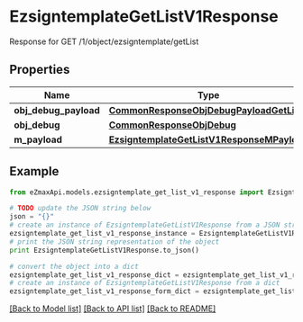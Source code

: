 # EzsigntemplateGetListV1Response

Response for GET /1/object/ezsigntemplate/getList

## Properties
Name | Type | Description | Notes
------------ | ------------- | ------------- | -------------
**obj_debug_payload** | [**CommonResponseObjDebugPayloadGetList**](CommonResponseObjDebugPayloadGetList.md) |  | 
**obj_debug** | [**CommonResponseObjDebug**](CommonResponseObjDebug.md) |  | [optional] 
**m_payload** | [**EzsigntemplateGetListV1ResponseMPayload**](EzsigntemplateGetListV1ResponseMPayload.md) |  | 

## Example

```python
from eZmaxApi.models.ezsigntemplate_get_list_v1_response import EzsigntemplateGetListV1Response

# TODO update the JSON string below
json = "{}"
# create an instance of EzsigntemplateGetListV1Response from a JSON string
ezsigntemplate_get_list_v1_response_instance = EzsigntemplateGetListV1Response.from_json(json)
# print the JSON string representation of the object
print EzsigntemplateGetListV1Response.to_json()

# convert the object into a dict
ezsigntemplate_get_list_v1_response_dict = ezsigntemplate_get_list_v1_response_instance.to_dict()
# create an instance of EzsigntemplateGetListV1Response from a dict
ezsigntemplate_get_list_v1_response_form_dict = ezsigntemplate_get_list_v1_response.from_dict(ezsigntemplate_get_list_v1_response_dict)
```
[[Back to Model list]](../README.md#documentation-for-models) [[Back to API list]](../README.md#documentation-for-api-endpoints) [[Back to README]](../README.md)


